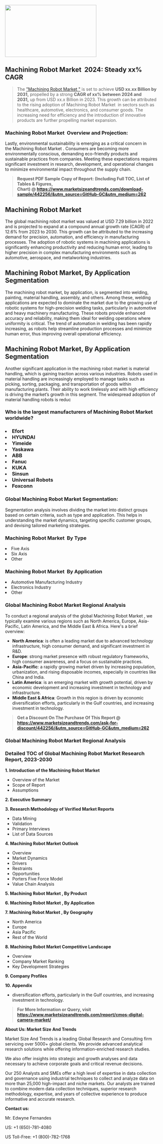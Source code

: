 <p><img class="alignnone size-medium wp-image-20088" src="https://ffe5etoiles.com/wp-content/uploads/2024/12/MST1-300x171.png" alt="" width="300" height="171" /></p><h2 id="ember46" class="ember-view reader-text-block__heading-2">Machining Robot Market &nbsp;2024: Steady&nbsp;xx% CAGR</h2><blockquote id="ember47" class="ember-view reader-text-block__blockquote">The&nbsp;<a class="app-aware-link " href="https://www.marketsizeandtrends.com/download-sample/442256/&utm_source=GitHub-GC&utm_medium=262" target="_blank" data-test-app-aware-link="">"Machining Robot Market "</a>&nbsp;is set to achieve&nbsp;<strong>USD&nbsp;xx.xx&nbsp;Billion by 2031,</strong>&nbsp;propelled by a strong&nbsp;<strong>CAGR of&nbsp;xx% between 2024 and 2031,</strong>&nbsp;up from USD xx.x Billion in 2023. This growth can be attributed to the rising adoption of&nbsp;Machining Robot Market &nbsp;in sectors such as healthcare, automotive, electronics, and consumer goods. The increasing need for efficiency and the introduction of innovative products are further propelling market expansion.</blockquote><h3 id="ember48" class="ember-view reader-text-block__heading-3">Machining Robot Market &nbsp;Overview and Projection:</h3><p id="ember49" class="ember-view reader-text-block__paragraph">Lastly, environmental sustainability is emerging as a critical concern in the&nbsp;Machining Robot Market . Consumers are becoming more environmentally conscious, demanding eco-friendly products and sustainable practices from companies. Meeting these expectations requires significant investment in research, development, and operational changes to minimize environmental impact throughout the supply chain.</p><blockquote id="ember50" class="ember-view reader-text-block__blockquote"><strong>Request PDF Sample Copy of Report: (Including Full TOC, List of Tables &amp; Figures, Chart)&nbsp;@&nbsp;<strong><a href="https://www.marketsizeandtrends.com/download-sample/442256/&utm_source=GitHub-GC&utm_medium=262" target="_blank">https://www.marketsizeandtrends.com/download-sample/442256/&utm_source=GitHub-GC&utm_medium=262</a></strong></strong></blockquote><h3 class=""> <h2>Machining Robot Market</h2><p>The global machining robot market was valued at USD 7.29 billion in 2022 and is projected to expand at a compound annual growth rate (CAGR) of 12.6% from 2023 to 2030. This growth can be attributed to the increasing demand for precision, automation, and efficiency in manufacturing processes. The adoption of robotic systems in machining applications is significantly enhancing productivity and reducing human error, leading to higher precision in complex manufacturing environments such as automotive, aerospace, and metalworking industries.</p><h2>Machining Robot Market, By Application Segmentation</h2><p>The machining robot market, by application, is segmented into welding, painting, material handling, assembly, and others. Among these, welding applications are expected to dominate the market due to the growing use of robotic systems for high-precision welding tasks, particularly in automotive and heavy machinery manufacturing. These robots provide enhanced accuracy and reliability, making them ideal for welding operations where uniformity is critical. The trend of automation in welding has been rapidly increasing, as robots help streamline production processes and minimize human error, thus improving overall operational efficiency.</p><h2>Machining Robot Market, By Application Segmentation</h2><p>Another significant application in the machining robot market is material handling, which is gaining traction across various industries. Robots used in material handling are increasingly employed to manage tasks such as picking, sorting, packaging, and transportation of goods within manufacturing plants. Their ability to work tirelessly and with high efficiency is driving the market’s growth in this segment. The widespread adoption of material handling robots is reduc</h3><h3 id="" class="">Who is the largest manufacturers of&nbsp;Machining Robot Market worldwide?</h3><h3 class=""></Li><Li>Efort</Li><Li> HYUNDAI</Li><Li> Yimeide</Li><Li> Yaskawa</Li><Li> ABB</Li><Li> Fanuc</Li><Li> KUKA</Li><Li> Sinsun</Li><Li> Universal Robots</Li><Li> Foxconn</h3><h3 id="ember53" class="ember-view reader-text-block__heading-3">Global&nbsp;Machining Robot Market Segmentation:</h3><p id="ember54" class="ember-view reader-text-block__paragraph">Segmentation analysis involves dividing the market into distinct groups based on certain criteria, such as type and application. This helps in understanding the market dynamics, targeting specific customer groups, and devising tailored marketing strategies.</p><h3 id="" class="">Machining Robot Market &nbsp;By Type</h3><p></Li><Li>Five Axis</Li><Li> Six Axis</Li><Li> Other</p><h3 id="" class="">Machining Robot Market &nbsp;By Application</h3><p class=""></Li><Li>Automotive Manufacturing Industry</Li><Li> Electronics Industry</Li><Li> Other</p><h3 id="ember62" class="ember-view reader-text-block__heading-3">Global Machining Robot Market Regional Analysis</h3><p id="ember63" class="ember-view reader-text-block__paragraph">To conduct a regional analysis of the global Machining Robot Market , we typically examine various regions such as North America, Europe, Asia-Pacific, Latin America, and the Middle East &amp; Africa. Here's a brief overview:</p><ul><li><strong>North America</strong>: is often a leading market due to advanced technology infrastructure, high consumer demand, and significant investment in R&amp;D.</li><li><strong>Europe</strong>: strong market presence with robust regulatory frameworks, high consumer awareness, and a focus on sustainable practices.</li><li><strong>Asia-Pacific</strong>: a rapidly growing market driven by increasing population, urbanization, and rising disposable incomes, especially in countries like China and India.</li><li><strong>Latin America</strong>: is an emerging market with growth potential, driven by economic development and increasing investment in technology and infrastructure.</li><li><strong>Middle East &amp; Africa</strong>: Growth in this region is driven by economic diversification efforts, particularly in the Gulf countries, and increasing investment in technology.</li></ul><blockquote id="ember61" class="ember-view reader-text-block__blockquote"><strong>Get a Discount On The Purchase Of This Report @ <strong><a href="https://html-cleaner.com/" target="">https://www.marketsizeandtrends.com/ask-for-discount/442256/&utm_source=GitHub-GC&utm_medium=262</a></strong></strong></blockquote><h3 id="ember62" class="ember-view reader-text-block__heading-3">Global Machining Robot Market Regional Analysis</h3><h3 id="" class="">Detailed TOC of Global Machining Robot Market Research Report, 2023-2030</h3><p id="" class=""><strong>1. Introduction of the Machining Robot Market </strong></p><ul><li>Overview of the Market</li><li>Scope of Report</li><li>Assumptions</li></ul><p id="" class=""><strong>2. Executive Summary</strong></p><p id="" class=""><strong>3. Research Methodology of Verified Market Reports</strong></p><ul><li>Data Mining</li><li>Validation</li><li>Primary Interviews</li><li>List of Data Sources</li></ul><p id="" class=""><strong>4. Machining Robot Market Outlook</strong></p><ul><li>Overview</li><li>Market Dynamics</li><li>Drivers</li><li>Restraints</li><li>Opportunities</li><li>Porters Five Force Model</li><li>Value Chain Analysis</li></ul><p id="" class=""><strong>5. Machining Robot Market , By Product</strong></p><p id="" class=""><strong>6. Machining Robot Market , By Application</strong></p><p id="" class=""><strong>7. Machining Robot Market , By Geography</strong></p><ul><li>North America</li><li>Europe</li><li>Asia Pacific</li><li>Rest of the World</li></ul><p id="" class=""><strong>8. Machining Robot Market Competitive Landscape</strong></p><ul><li>Overview</li><li>Company Market Ranking</li><li>Key Development Strategies</li></ul><p id="" class=""><strong>9. Company Profiles</strong></p><p id="" class=""><strong>10. Appendix</strong></p><ul><li>diversification efforts, particularly in the Gulf countries, and increasing investment in technology.</li></ul><blockquote id="ember65" class="ember-view reader-text-block__blockquote"><strong>For More Information or Query, visit <strong><strong><a href="https://html-cleaner.com/" target="">https://www.marketsizeandtrends.com/report/cmos-digital-camera-market/</a></strong></strong></strong></blockquote><p id="" class=""><strong>About Us: Market Size And Trends</strong></p><p id="" class="">Market Size And Trends is a leading Global Research and Consulting firm servicing over 5000+ global clients. We provide advanced analytical research solutions while offering information-enriched research studies.</p><p id="" class="">We also offer insights into strategic and growth analyses and data necessary to achieve corporate goals and critical revenue decisions.</p><p id="" class="">Our 250 Analysts and SMEs offer a high level of expertise in data collection and governance using industrial techniques to collect and analyze data on more than 25,000 high-impact and niche markets. Our analysts are trained to combine modern data collection techniques, superior research methodology, expertise, and years of collective experience to produce informative and accurate research.</p><p id="" class=""><strong>Contact us:</strong></p><p id="" class="">Mr. Edwyne Fernandes</p><p id="" class="">US: +1 (650)-781-4080</p><p id="" class="">US Toll-Free: +1 (800)-782-1768</p>
